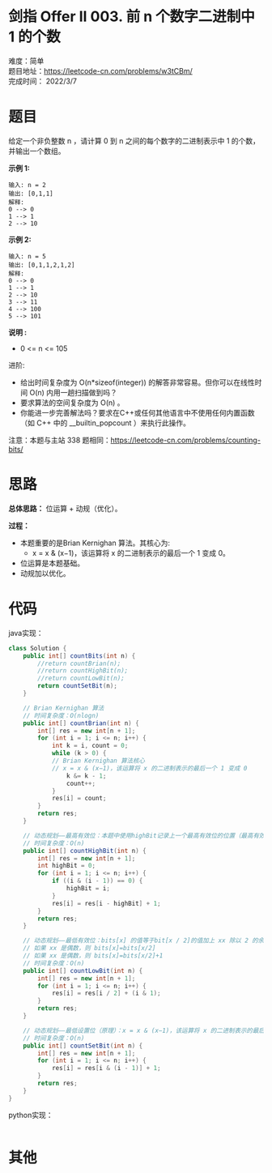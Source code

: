 # 剑指 Offer II 003. 前 n 个数字二进制中 1 的个数
难度：简单       
题目地址：https://leetcode-cn.com/problems/w3tCBm/        
完成时间：  2022/3/7   
# 题目
给定一个非负整数 n ，请计算 0 到 n 之间的每个数字的二进制表示中 1 的个数，并输出一个数组。

**示例 1:**
```
输入: n = 2
输出: [0,1,1]
解释: 
0 --> 0
1 --> 1
2 --> 10
```
**示例 2:**
```
输入: n = 5
输出: [0,1,1,2,1,2]
解释:
0 --> 0
1 --> 1
2 --> 10
3 --> 11
4 --> 100
5 --> 101
```

**说明 :**

+ 0 <= n <= 105
 

进阶:

+ 给出时间复杂度为 O(n*sizeof(integer)) 的解答非常容易。但你可以在线性时间 O(n) 内用一趟扫描做到吗？
+ 要求算法的空间复杂度为 O(n) 。
+ 你能进一步完善解法吗？要求在C++或任何其他语言中不使用任何内置函数（如 C++ 中的 __builtin_popcount ）来执行此操作。

注意：本题与主站 338 题相同：https://leetcode-cn.com/problems/counting-bits/

# 思路

**总体思路：**
位运算 + 动规（优化）。


**过程：**      

+ 本题重要的是Brian Kernighan 算法。其核心为:  
    +  x = x & (x−1)，该运算将 x 的二进制表示的最后一个 1 变成 0。  
+ 位运算是本题基础。  
+ 动规加以优化。

# 代码  
java实现：   
```java
class Solution {
    public int[] countBits(int n) {
        //return countBrian(n);
        //return countHighBit(n);
        //return countLowBit(n);
        return countSetBit(n);
    }

    // Brian Kernighan 算法
    // 时间复杂度：O(nlogn)
    public int[] countBrian(int n) {
        int[] res = new int[n + 1];
        for (int i = 1; i <= n; i++) {
            int k = i, count = 0;
            while (k > 0) {
            // Brian Kernighan 算法核心
            // x = x & (x−1)，该运算将 x 的二进制表示的最后一个 1 变成 0
                k &= k - 1;
                count++;
            }
            res[i] = count;
        }
        return res;
    }

    // 动态规划——最高有效位：本题中使用highBit记录上一个最高有效位的位置（最高有效位指的是2的幂所在位置）
    // 时间复杂度：O(n)
    public int[] countHighBit(int n) {
        int[] res = new int[n + 1];
        int highBit = 0;
        for (int i = 1; i <= n; i++) {
            if ((i & (i - 1)) == 0) {
                highBit = i;
            }
            res[i] = res[i - highBit] + 1;
        }
        return res;
    }

    // 动态规划——最低有效位：bits[x] 的值等于bit[x / 2]的值加上 xx 除以 2 的余数
    // 如果 xx 是偶数，则 bits[x]=bits[x/2]
    // 如果 xx 是偶数，则 bits[x]=bits[x/2]+1
    // 时间复杂度：O(n)
    public int[] countLowBit(int n) {
        int[] res = new int[n + 1];
        for (int i = 1; i <= n; i++) {
            res[i] = res[i / 2] + (i & 1);
        }
        return res;
    }

    // 动态规划——最低设置位（原理）：x = x & (x−1)，该运算将 x 的二进制表示的最后一个 1 变成 0
    // 时间复杂度：O(n)
    public int[] countSetBit(int n) {
        int[] res = new int[n + 1];
        for (int i = 1; i <= n; i++) {
            res[i] = res[i & (i - 1)] + 1;
        }
        return res;
    }
}
```
python实现：   
```

```
# 其他




